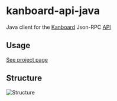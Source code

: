 # kanboard-api-java

Java client for the [Kanboard](https://kanboard.net/) Json-RPC [API](https://kanboard.net/documentation/api-json-rpc)

## Usage

[See project page](https://phoen1x.github.io/kanboard-api-java)

## Structure
![Structure](https://raw.githubusercontent.com/phoen1x/kanboard-api-java/master/docs/structure.png)
